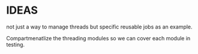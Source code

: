 
# IDEAS

not just a way to manage threads but specific reusable jobs as an example.


Compartmenatlize the threading modules so we can cover each module in testing.


